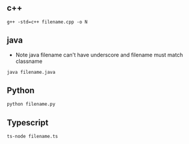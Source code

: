 ## c++
```
g++ -std=c++ filename.cpp -o N
```
## java
- Note java filename can't have underscore and filename must match classname
```
java filename.java
```
## Python
```
python filename.py
```
## Typescript
```
ts-node filename.ts
```




